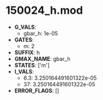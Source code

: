 # 150024_h.mod

- **G_VALS**:
  - gbar_h: 1e-05
- **GATES**:
  - m: 2
- **SUFFIX**: h
- **GMAX_NAME**: gbar_h
- **STATES**: ['m']
- **I_VALS**:
  - 6.3: 3.250164491601322e-05
  - 37: 3.250164491601322e-05
- **ERROR_FLAGS**: []
